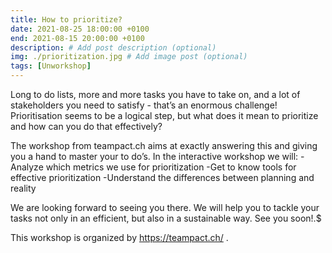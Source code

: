 ```yaml
---
title: How to prioritize?
date: 2021-08-25 18:00:00 +0100
end: 2021-08-15 20:00:00 +0100
description: # Add post description (optional)
img: ./prioritization.jpg # Add image post (optional)
tags: [Unworkshop]
---
```


Long to do lists, more and more tasks you have to take on, and a lot of stakeholders you need to satisfy - that’s an enormous challenge! Prioritisation seems to be a logical step, but what does it mean to prioritize and how can you do that effectively?

The workshop from teampact.ch aims at exactly answering this and giving you a hand to master your to do’s. In the interactive workshop we will: -Analyze which metrics we use for prioritization -Get to know tools for effective prioritization -Understand the differences between planning and reality

We are looking forward to seeing you there. We will help you to tackle your tasks not only in an efficient, but also in a sustainable way. See you soon!.$

This workshop is organized by https://teampact.ch/ .


